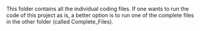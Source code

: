 This folder contains all the individual coding files. If one wants to run the code of this project as is, a better option is to run one of the complete files in the other folder (called Complete_Files).
